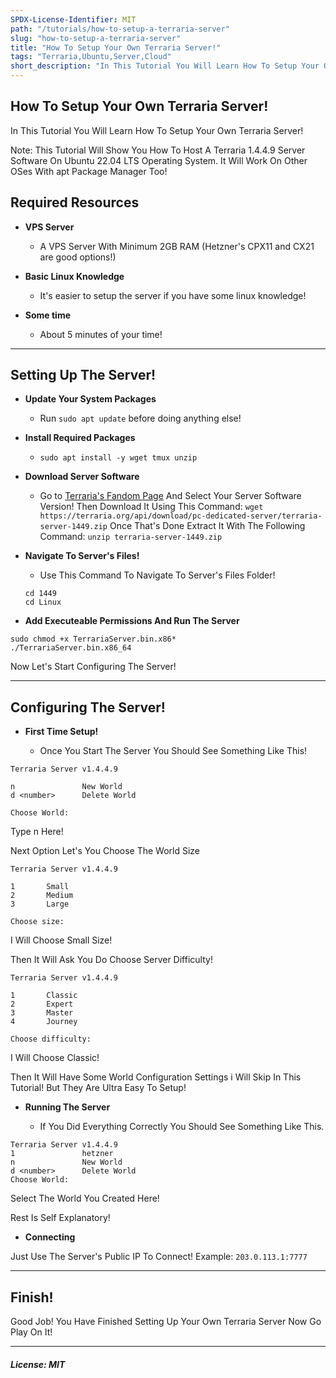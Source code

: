 ```yaml
---
SPDX-License-Identifier: MIT
path: "/tutorials/how-to-setup-a-terraria-server"
slug: "how-to-setup-a-terraria-server"
title: "How To Setup Your Own Terraria Server!"
tags: "Terraria,Ubuntu,Server,Cloud"
short_description: "In This Tutorial You Will Learn How To Setup Your Own Terraria Server!"
---
```


## How To Setup Your Own Terraria Server!
In This Tutorial You Will Learn How To Setup Your Own Terraria Server!

Note: This Tutorial Will Show You How To Host A  Terraria 1.4.4.9 Server Software On Ubuntu 22.04 LTS Operating System. It Will Work On Other OSes With apt Package Manager Too!

## Required Resources

* **VPS Server**
  
  * A VPS Server With Minimum 2GB RAM (Hetzner's CPX11 and CX21 are good options!)

* **Basic Linux Knowledge**
  
  * It's easier to setup the server if you have some linux knowledge!

* **Some time**
  
  * About 5 minutes of your time!
  
----------------------------------
  
## Setting Up The Server!
 
* **Update Your System Packages**
  
  * Run  ```sudo apt update``` before doing anything else!
* **Install Required Packages**
  
  * ```sudo apt install -y wget tmux unzip```
  
 * **Download Server Software**
   * Go to [Terraria's Fandom Page](https://terraria.fandom.com/wiki/Server#Downloads) And Select Your Server Software Version! Then Download It Using This Command: ```wget https://terraria.org/api/download/pc-dedicated-server/terraria-server-1449.zip```
   Once That's Done Extract It With The Following Command: ```unzip terraria-server-1449.zip```
   
* **Navigate To Server's Files!**
  * Use This Command To Navigate To Server's Files Folder!
  ```.
  cd 1449
  cd Linux
  ```
 * **Add Executeable Permissions And Run The Server** 
```.
sudo chmod +x TerrariaServer.bin.x86*
./TerrariaServer.bin.x86_64
```
Now Let's Start Configuring The Server!

----------------------------------

## Configuring The Server!

* **First Time Setup!**
  
  * Once You Start The Server You Should See Something Like This!
```.
Terraria Server v1.4.4.9

n               New World
d <number>      Delete World

Choose World:
```

Type n Here!

Next Option Let's You Choose The World Size

```.
Terraria Server v1.4.4.9

1       Small
2       Medium
3       Large

Choose size:
```

I Will Choose Small Size!

Then It Will Ask You Do Choose Server Difficulty!

```.
Terraria Server v1.4.4.9

1       Classic
2       Expert
3       Master
4       Journey

Choose difficulty:
```

I Will Choose Classic! 

Then It Will Have Some World Configuration Settings i Will Skip In This Tutorial! But They Are Ultra Easy To Setup!

* **Running The Server**
  
  * If You Did Everything Correctly You Should See Something Like This.
```.
Terraria Server v1.4.4.9
1               hetzner
n               New World
d <number>      Delete World
Choose World:
```

Select The World You Created Here!

Rest Is Self Explanatory!

* **Connecting**

Just Use The Server's Public IP To Connect! Example: ```203.0.113.1:7777```

----------------------------------

## Finish!

Good Job! You Have Finished Setting Up Your Own Terraria Server Now Go Play On It!

----------------------------------

##### License: MIT

<!--

Contributor's Certificate of Origin

By making a contribution to this project, I certify that:

(a) The contribution was created in whole or in part by me and I have
    the right to submit it under the license indicated in the file; or

(b) The contribution is based upon previous work that, to the best of my
    knowledge, is covered under an appropriate license and I have the
    right under that license to submit that work with modifications,
    whether created in whole or in part by me, under the same license
    (unless I am permitted to submit under a different license), as
    indicated in the file; or

(c) The contribution was provided directly to me by some other person
    who certified (a), (b) or (c) and I have not modified it.

(d) I understand and agree that this project and the contribution are
    public and that a record of the contribution (including all personal
    information I submit with it, including my sign-off) is maintained
    indefinitely and may be redistributed consistent with this project
    or the license(s) involved.

Signed-off-by: Ken realkentech@gmail.com

-->